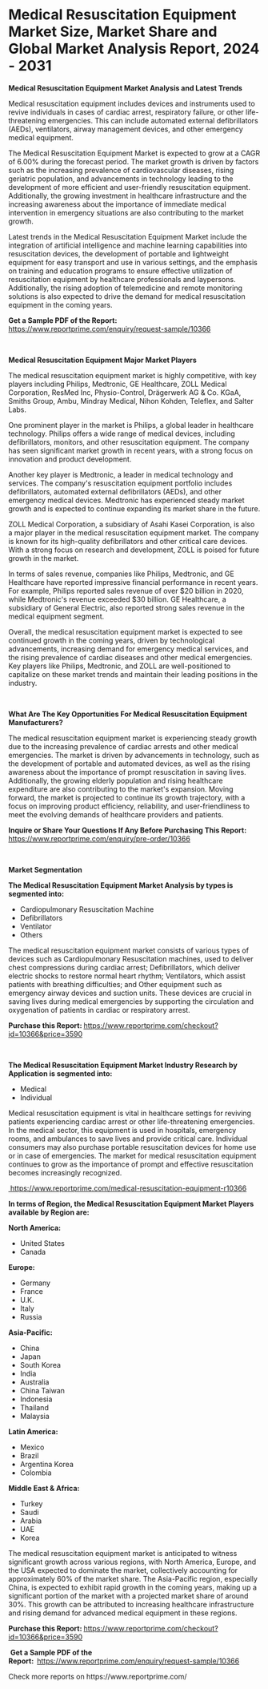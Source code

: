 <p><h1>Medical Resuscitation Equipment Market Size, Market Share and Global Market Analysis Report, 2024 - 2031</h1></p><p><strong>Medical Resuscitation Equipment Market Analysis and Latest Trends</strong></p>
<p><p>Medical resuscitation equipment includes devices and instruments used to revive individuals in cases of cardiac arrest, respiratory failure, or other life-threatening emergencies. This can include automated external defibrillators (AEDs), ventilators, airway management devices, and other emergency medical equipment.</p><p>The Medical Resuscitation Equipment Market is expected to grow at a CAGR of 6.00% during the forecast period. The market growth is driven by factors such as the increasing prevalence of cardiovascular diseases, rising geriatric population, and advancements in technology leading to the development of more efficient and user-friendly resuscitation equipment. Additionally, the growing investment in healthcare infrastructure and the increasing awareness about the importance of immediate medical intervention in emergency situations are also contributing to the market growth.</p><p>Latest trends in the Medical Resuscitation Equipment Market include the integration of artificial intelligence and machine learning capabilities into resuscitation devices, the development of portable and lightweight equipment for easy transport and use in various settings, and the emphasis on training and education programs to ensure effective utilization of resuscitation equipment by healthcare professionals and laypersons. Additionally, the rising adoption of telemedicine and remote monitoring solutions is also expected to drive the demand for medical resuscitation equipment in the coming years.</p></p>
<p><strong>Get a Sample PDF of the Report:&nbsp;</strong> <a href="https://www.reportprime.com/enquiry/request-sample/10366">https://www.reportprime.com/enquiry/request-sample/10366</a></p>
<p>&nbsp;</p>
<p><strong>Medical Resuscitation Equipment Major Market Players</strong></p>
<p><p>The medical resuscitation equipment market is highly competitive, with key players including Philips, Medtronic, GE Healthcare, ZOLL Medical Corporation, ResMed Inc, Physio-Control, Drägerwerk AG & Co. KGaA, Smiths Group, Ambu, Mindray Medical, Nihon Kohden, Teleflex, and Salter Labs.</p><p>One prominent player in the market is Philips, a global leader in healthcare technology. Philips offers a wide range of medical devices, including defibrillators, monitors, and other resuscitation equipment. The company has seen significant market growth in recent years, with a strong focus on innovation and product development.</p><p>Another key player is Medtronic, a leader in medical technology and services. The company's resuscitation equipment portfolio includes defibrillators, automated external defibrillators (AEDs), and other emergency medical devices. Medtronic has experienced steady market growth and is expected to continue expanding its market share in the future.</p><p>ZOLL Medical Corporation, a subsidiary of Asahi Kasei Corporation, is also a major player in the medical resuscitation equipment market. The company is known for its high-quality defibrillators and other critical care devices. With a strong focus on research and development, ZOLL is poised for future growth in the market.</p><p>In terms of sales revenue, companies like Philips, Medtronic, and GE Healthcare have reported impressive financial performance in recent years. For example, Philips reported sales revenue of over $20 billion in 2020, while Medtronic's revenue exceeded $30 billion. GE Healthcare, a subsidiary of General Electric, also reported strong sales revenue in the medical equipment segment.</p><p>Overall, the medical resuscitation equipment market is expected to see continued growth in the coming years, driven by technological advancements, increasing demand for emergency medical services, and the rising prevalence of cardiac diseases and other medical emergencies. Key players like Philips, Medtronic, and ZOLL are well-positioned to capitalize on these market trends and maintain their leading positions in the industry.</p></p>
<p>&nbsp;</p>
<p><strong>What Are The Key Opportunities For Medical Resuscitation Equipment Manufacturers?</strong></p>
<p><p>The medical resuscitation equipment market is experiencing steady growth due to the increasing prevalence of cardiac arrests and other medical emergencies. The market is driven by advancements in technology, such as the development of portable and automated devices, as well as the rising awareness about the importance of prompt resuscitation in saving lives. Additionally, the growing elderly population and rising healthcare expenditure are also contributing to the market's expansion. Moving forward, the market is projected to continue its growth trajectory, with a focus on improving product efficiency, reliability, and user-friendliness to meet the evolving demands of healthcare providers and patients.</p></p>
<p><strong>Inquire or Share Your Questions If Any Before Purchasing This Report:</strong> <a href="https://www.reportprime.com/enquiry/pre-order/10366">https://www.reportprime.com/enquiry/pre-order/10366</a></p>
<p>&nbsp;</p>
<p><strong>Market Segmentation</strong></p>
<p><strong>The Medical Resuscitation Equipment Market Analysis by types is segmented into:</strong></p>
<p><ul><li>Cardiopulmonary Resuscitation Machine</li><li>Defibrillators</li><li>Ventilator</li><li>Others</li></ul></p>
<p><p>The medical resuscitation equipment market consists of various types of devices such as Cardiopulmonary Resuscitation machines, used to deliver chest compressions during cardiac arrest; Defibrillators, which deliver electric shocks to restore normal heart rhythm; Ventilators, which assist patients with breathing difficulties; and Other equipment such as emergency airway devices and suction units. These devices are crucial in saving lives during medical emergencies by supporting the circulation and oxygenation of patients in cardiac or respiratory arrest.</p></p>
<p><strong>Purchase this Report:&nbsp;</strong><a href="https://www.reportprime.com/checkout?id=10366&price=3590">https://www.reportprime.com/checkout?id=10366&price=3590</a></p>
<p>&nbsp;</p>
<p><strong>The Medical Resuscitation Equipment Market Industry Research by Application is segmented into:</strong></p>
<p><ul><li>Medical</li><li>Individual</li></ul></p>
<p><p>Medical resuscitation equipment is vital in healthcare settings for reviving patients experiencing cardiac arrest or other life-threatening emergencies. In the medical sector, this equipment is used in hospitals, emergency rooms, and ambulances to save lives and provide critical care. Individual consumers may also purchase portable resuscitation devices for home use or in case of emergencies. The market for medical resuscitation equipment continues to grow as the importance of prompt and effective resuscitation becomes increasingly recognized.</p></p>
<p><a href="https://www.reportprime.com/medical-resuscitation-equipment-r10366">&nbsp;https://www.reportprime.com/medical-resuscitation-equipment-r10366</a></p>
<p><strong>In terms of Region, the Medical Resuscitation Equipment Market Players available by Region are:</strong></p>
<p>
    <p> <strong> North America: </strong>
        <ul>
            <li>United States</li>
            <li>Canada</li>
        </ul>
        </p> 
    <p> <strong> Europe: </strong>
        <ul>
            <li>Germany</li>
            <li>France</li>
            <li>U.K.</li>
            <li>Italy</li>
            <li>Russia</li>
        </ul>
        </p> 
    <p> <strong> Asia-Pacific: </strong>
        <ul>
            <li>China</li>
            <li>Japan</li>
            <li>South Korea</li>
            <li>India</li>
            <li>Australia</li>
            <li>China Taiwan</li>
            <li>Indonesia</li>
            <li>Thailand</li>
            <li>Malaysia</li>
        </ul>
        </p> 
    <p> <strong> Latin America: </strong>
        <ul>
            <li>Mexico</li>
            <li>Brazil</li>
            <li>Argentina Korea</li>
            <li>Colombia</li>
        </ul>
        </p> 
    <p> <strong> Middle East & Africa: </strong>
        <ul>
            <li>Turkey</li>
            <li>Saudi</li>
            <li>Arabia</li>
            <li>UAE</li>
            <li>Korea</li>
        </ul>
    </p>
    </p>
<p><p>The medical resuscitation equipment market is anticipated to witness significant growth across various regions, with North America, Europe, and the USA expected to dominate the market, collectively accounting for approximately 60% of the market share. The Asia-Pacific region, especially China, is expected to exhibit rapid growth in the coming years, making up a significant portion of the market with a projected market share of around 30%. This growth can be attributed to increasing healthcare infrastructure and rising demand for advanced medical equipment in these regions.</p></p>
<p><strong>Purchase this Report: </strong><a href="https://www.reportprime.com/checkout?id=10366&price=3590">https://www.reportprime.com/checkout?id=10366&price=3590</a></p>
<p>&nbsp;<strong>Get a Sample PDF of the Report:&nbsp;&nbsp;</strong><a href="https://www.reportprime.com/enquiry/request-sample/10366">https://www.reportprime.com/enquiry/request-sample/10366</a></p>
<p><strong></strong></p>
<p>Check more reports on https://www.reportprime.com/</p>